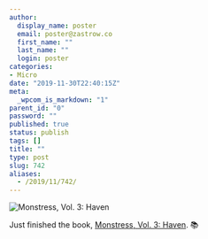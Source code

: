```yaml
---
author:
  display_name: poster
  email: poster@zastrow.co
  first_name: ""
  last_name: ""
  login: poster
categories:
- Micro
date: "2019-11-30T22:40:15Z"
meta:
  _wpcom_is_markdown: "1"
parent_id: "0"
password: ""
published: true
status: publish
tags: []
title: ""
type: post
slug: 742
aliases:
  - /2019/11/742/
---
```

<p><img src="https://i.gr-assets.com/images/S/compressed.photo.goodreads.com/books/1531356957l/37491890._SY475_.jpg" alt="Monstress, Vol. 3: Haven" /></p>

<p>Just finished the book, <a href="https://www.goodreads.com/review/show/2622411041?utm_medium=api&amp;utm_source=rss">Monstress, Vol. 3: Haven</a>. 📚</p>
